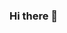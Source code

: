 ### Hi there 👋

<!--
**PaulHancock/PaulHancock** is a ✨ _special_ ✨ repository because its `README.md` (this file) appears on your GitHub profile.

I use supercomputers to turn voltages collected by TV antennas in the desert into images of the universe. Sounds like magic but thats how low frequency radio astronomy works!

- 🔭 I'm currently working on making the world a better place. Small steps are important. In my professional life this means I'm creating software for radio astronomy which will allow us to make better use of our current instruments, and make it possible to work with the telescopes of the future on the computers of the future.
- 🌱 I'm currently learning more about containers every day. Right now I'm enjoying the portability that they give to my projects.
- 👯 I'm looking to collaborate on anything that can make use of source finding algorithims in radio astronomy. Do you have a large volume of survey images that you need to turn into catalogues? I can help!
- 👯 I'm also looking to collaborate with anyone that is interested in space situational awareness.
- 💬 Ask me about Python, Radio Astronomy, HPC, Space Situational Awareness.
- 📫 How to reach me: paul.hancock@curtin.edu.au, or @drpaulhancock
- 😄 Pronouns: he/him/his
- ⚡ Fun fact: @Ologies podcast has many many fun facts, I highly recommend you catch an episode or two (hundred).
-->

